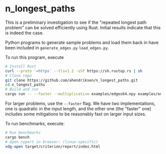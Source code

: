 # n_longest_paths

This is a preliminary investigation to see if the "repeated longest path
problem" can be solved efficiently using Rust. Initial results indicate that
this is indeed the case.


Python programs to generate sample problems and load them back in have been
included in `generate_edges.py` `load_edges.py`.

To run this program, execute

``` sh
# Install Rust
curl --proto '=https' --tlsv1.2 -sSf https://sh.rustup.rs | sh
# Clone repo
git clone https://github.com/ahendriksen/n_longest_paths.git
cd n_longest_paths
# Build and run
cargo run -- --faster --multiplicative examples/edges64.npy examples/out64.npy
```
For larger problems, use the `--faster` flag. We have two implementations, one
is quadratic in the input length, and the other one (the "faster" one) includes
some mitigations to be reasonably fast on larger input sizes.

To run benchmarks, execute:
``` sh
# Run benchmarks
cargo bench
# Open report in browser: (linux-specific)
xdg-open target/criterion/report/index.html
```
